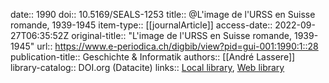 date:: 1990
doi:: 10.5169/SEALS-1253
title:: @L'image de l'URSS en Suisse romande, 1939-1945
item-type:: [[journalArticle]]
access-date:: 2022-09-27T06:35:52Z
original-title:: "L'image de l'URSS en Suisse romande, 1939-1945"
url:: https://www.e-periodica.ch/digbib/view?pid=gui-001:1990:1::28
publication-title:: Geschichte & Informatik
authors:: [[André Lassere]]
library-catalog:: DOI.org (Datacite)
links:: [Local library](zotero://select/groups/2386895/items/WQBC6JIJ), [Web library](https://www.zotero.org/groups/2386895/items/WQBC6JIJ)
